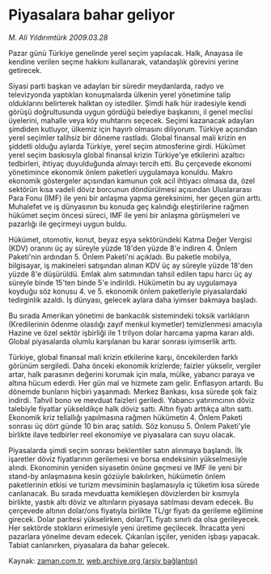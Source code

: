 # Piyasalara bahar geliyor

*M. Ali Yıldırımtürk 2009.03.28*

<tr><td class="metin" colspan="2" style="padding-top: 20px; padding-left: 5px; padding-right: 10px;">Pazar günü Türkiye genelinde yerel seçim yapılacak. Halk, Anayasa ile kendine verilen seçme hakkını kullanarak, vatandaşlık görevini yerine getirecek.</td></tr><tr><td class="metin" colspan="2" style="padding-top: 20px; padding-left: 5px; padding-right: 10px;"><p> Siyasi parti başkan ve adayları bir süredir meydanlarda, radyo ve televizyonda yaptıkları konuşmalarda ülkenin yerel yönetimine talip olduklarını belirterek halktan oy istediler. Şimdi halk hür iradesiyle kendi görüşü doğrultusunda uygun gördüğü belediye başkanını, il genel meclisi üyelerini, mahalle veya köy muhtarını seçecek. Seçimi kazanacak adayları şimdiden kutluyor, ülkemiz için hayırlı olmasını diliyorum. Türkiye açısından yerel seçimler talihsiz bir döneme rastladı. Global finansal mali krizin en şiddetli olduğu aylarda Türkiye, yerel seçim atmosferine girdi. Hükümet yerel seçim baskısıyla global finansal krizin Türkiye'ye etkilerini azaltıcı tedbirleri, ihtiyaç duyulduğunda almayı tercih etti. Bu çerçevede ekonomi yönetimince ekonomik önlem paketleri uygulamaya konuldu. Makro ekonomik göstergeler açısından kamunun çok acil ihtiyacı olmasa da, özel sektörün kısa vadeli döviz borcunun döndürülmesi açısından Uluslararası Para Fonu (IMF) ile yeni bir anlaşma yapma gereksinimi, her geçen gün arttı. Muhalefet ve iş dünyasının bu konuda geç kalındığı eleştirilerine rağmen hükümet seçim öncesi süreci, IMF ile yeni bir anlaşma görüşmeleri ve pazarlığı ile geçirmeyi uygun buldu.
<p> Hükümet, otomotiv, konut, beyaz eşya sektöründeki Katma Değer Vergisi (KDV) oranını üç ay süreyle yüzde 18'den yüzde 8'e indiren 4. Önlem Paketi'nin ardından 5. Önlem Paketi'ni açıkladı. Bu paketle mobilya, bilgisayar, iş makineleri satışından alınan KDV üç ay süreyle yüzde 18'den yüzde 8'e düşürüldü. Emlak alım satımından tahsil edilen tapu harcı üç ay süreyle binde 15'ten binde 5'e indirildi. Hükümetin bu ay uygulamaya koyduğu söz konusu 4. ve 5. ekonomik önlem paketleriyle piyasalardaki tedirginlik azaldı. İş dünyası, gelecek aylara daha iyimser bakmaya başladı.
<p>Bu sırada Amerikan yönetimi de bankacılık sistemindeki toksik varlıkların (Kredilerinin ödenme olasılığı zayıf menkul kıymetler) temizlenmesi amacıyla Hazine ve özel sektör işbirliği ile 1 trilyon dolar harcama yapma kararı aldı. Global piyasalarda olumlu karşılanan bu karar sonrası iyimserlik arttı.
<p> Türkiye, global finansal mali krizin etkilerine karşı, öncekilerden farklı görünüm sergiledi. Daha önceki ekonomik krizlerde; faizler yükselir, vergiler artar, halk parasının değerini korumak için mala, mülke, yabancı paraya ve altına hücum ederdi. Her gün mal ve hizmete zam gelir. Enflasyon artardı. Bu dönemde bunların hiçbiri yaşanmadı. Merkez Bankası, kısa sürede şok faiz indirdi. Tahvil bono ve mevduat faizleri geriledi. Yabancı yatırımcının döviz talebiyle fiyatlar yükseldikçe halk döviz sattı. Altın fiyatı arttıkça altın sattı. Ekonomik kriz tellallığı yapılmasına rağmen hükümetin 4. Önlem Paketi sonrası üç dört günde 10 bin araç satıldı. Söz konusu 5. Önlem Paketi'yle birlikte ilave tedbirler reel ekonomiye ve piyasalara can suyu olacak.
<p> Piyasalarda şimdi seçim sonrası beklentiler satın alınmaya başlandı. İlk işaretler döviz fiyatlarının gerilemesi ve borsa endeksinin yükselmesiyle alındı. Ekonominin yeniden siyasetin önüne geçmesi ve IMF ile yeni bir stand-by anlaşmasına kesin gözüyle bakılırken, hükümetin önlem paketlerinin etkisi ve turizm mevsiminin başlamasıyla iç tüketim kısa sürede canlanacak. Bu sırada mevduatta kemikleşen dövizlerden bir kısmıyla birlikte, yastık altı döviz ve altınların piyasaya satılması devam edecek. Bu çerçevede altının dolar/ons fiyatıyla birlikte TL/gr fiyatı da gerileme eğilimine girecek. Dolar paritesi yükselirken, dolar/TL fiyatı sınırlı da olsa gerileyecek. Her sektörde stokların erimesiyle yeni üretime geçilecek. İhracatta yeni pazarlara yönelme devam edecek. Çıkarılan işçiler, yeniden işbaşı yapacak. Tabiat canlanırken, piyasalara da bahar gelecek.<br/></p></p></p></p></p></td></tr>

Kaynak: [zaman.com.tr](http://zaman.com.tr/yazar.do?yazino=831071), [web.archive.org (arşiv bağlantısı)](http://web.archive.org/web/20090331095249/http://www.zaman.com.tr:80/yazar.do?yazino=831071)
